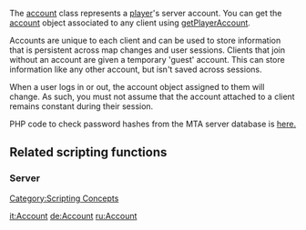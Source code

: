 The [account](/docs/account.md "wikilink") class represents a [player](/player.md "wikilink")'s server account. You can get the [account](/account.md "wikilink") object associated to any client using [getPlayerAccount](/getPlayerAccount.md "wikilink").

Accounts are unique to each client and can be used to store information that is persistent across map changes and user sessions. Clients that join without an account are given a temporary 'guest' account. This can store information like any other account, but isn't saved across sessions.

When a user logs in or out, the account object assigned to them will change. As such, you must not assume that the account attached to a client remains constant during their session.

PHP code to check password hashes from the MTA server database is [here.](/docs/account_php.md "wikilink")

Related scripting functions
---------------------------

### Server

[Category:Scripting Concepts](/docs/category:scripting_concepts.md "wikilink")

[it:Account](/docs/it:account.md "wikilink") [de:Account](/de:Account.md "wikilink") [ru:Account](/ru:Account.md "wikilink")
